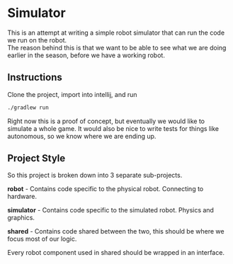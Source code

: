 # Simulator

This is an attempt at writing a simple robot simulator that can run the code we run on the robot.  
The reason behind this is that we want to be able to see what we are doing earlier in the season, before we have a working robot.


## Instructions

Clone the project, import into intellij, and run 
```Bash
./gradlew run 
```

Right now this is a proof of concept, but eventually we would like to simulate a whole game.  It would also be nice to write tests 
for things like autonomous, so we know where we are ending up.


## Project Style

So this project is broken down into 3 separate sub-projects.  

**robot** - Contains code specific to the physical robot. Connecting to hardware.

**simulator** - Contains code specific to the simulated robot.  Physics and graphics.

**shared** - Contains code shared between the two, this should be where we focus most of our logic.

Every robot component used in shared should be wrapped in an interface.
 
